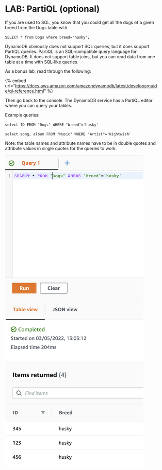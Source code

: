 # LAB: PartiQL (optional)

If you are used to SQL, you know that you could get all the dogs of a given breed from the Dogs table with

`SELECT * from Dogs where breed="husky";`

DynamoDB obviously does not support SQL queries, but it does support PartiQL queries. PartiQL is an SQL-compatible query language for DynamoDB. It does not support table joins, but you can read data from one table at a time with SQL-like queries.

As a bonus lab, read through the following:

{% embed url="https://docs.aws.amazon.com/amazondynamodb/latest/developerguide/ql-reference.html" %}

Then go back to the console. The DynamoDB service has a PartiQL editor where you can query your tables.&#x20;

Example queries:

`select ID FROM "Dogs" WHERE "breed"='husky'`

`select song, album FROM "Music" WHERE "Artist"='Nightwish'`

Note: the table names and attribute names have to be in double quotes and attribute values in single quotes for the queries to work.&#x20;

![](<../../.gitbook/assets/image (272).png>)
